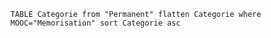 ```dataview
TABLE Categorie from "Permanent" flatten Categorie where MOOC="Memorisation" sort Categorie asc
```

